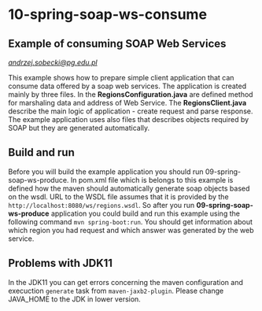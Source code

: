 # 10-spring-soap-ws-consume
## Example of consuming SOAP Web Services
*andrzej.sobecki@pg.edu.pl*

This example shows how to prepare simple client application that can consume data offered by a soap web services. The application is created mainly by three files. In the **RegionsConfiguration.java** are defined method for marshaling data and address of Web Service. The **RegionsClient.java** describe the main logic of application - create request and parse response. The example application uses also files that describes objects required by SOAP but they are generated automatically. 

## Build and run
Before you will build the example application you should run 09-spring-soap-ws-produce. In pom.xml file which is belongs to this example is defined how the maven should automatically generate soap objects based on the wsdl. URL to the WSDL file assumes that it is provided by the `http://localhost:8080/ws/regions.wsdl`. So after you run **09-spring-soap-ws-produce** application you could build and run this example using the following command `mvn spring-boot:run`. You should get information about which region you had request and which answer was generated by the web service. 

## Problems with JDK11
In the JDK11 you can get errors concerning the maven configuration and execuction `generate` task from `maven-jaxb2-plugin`. Please change JAVA_HOME to the JDK in lower version.